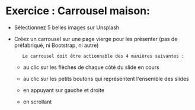 # Exercice : Carrousel maison:


- Sélectionnez 5 belles images sur Unsplash
- Créez un carrousel sur une page vierge pour les présenter (pas de préfabriqué, ni Bootstrap, ni autre)


         Le carrousel doit être actionnable des 4 manières suivantes :

 
  - au clic sur les flèches de chaque côté du slide en cours

 
  - au clic sur les petits boutons qui représentent l'ensemble des slides

 
  - en appuyant sur gauche et droite

 
  - en scrollant
